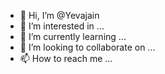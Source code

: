 - 👋 Hi, I’m @Yevajain
- 👀 I’m interested in ...
- 🌱 I’m currently learning ...
- 💞️ I’m looking to collaborate on ...
- 📫 How to reach me ...

<!---
Yevajain/Yevajain is a ✨ special ✨ repository because its `README.md` (this file) appears on your GitHub profile.
You can click the Preview link to take a look at your changes.
--->
